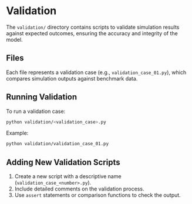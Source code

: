 # Validation

The `validation/` directory contains scripts to validate simulation results against expected outcomes, ensuring the accuracy and integrity of the model.

## Files
Each file represents a validation case (e.g., `validation_case_01.py`), which compares simulation outputs against benchmark data.

## Running Validation
To run a validation case:
```bash
python validation/<validation_case>.py
```

Example:
```bash
python validation/validation_case_01.py
```

## Adding New Validation Scripts
1. Create a new script with a descriptive name (`validation_case_<number>.py`).
2. Include detailed comments on the validation process.
3. Use `assert` statements or comparison functions to check the output.